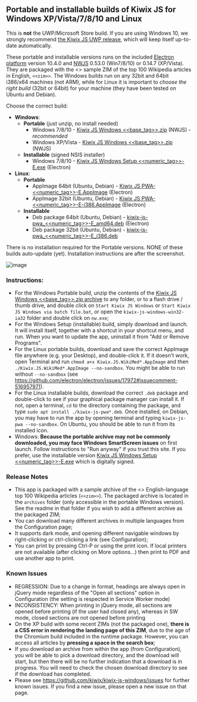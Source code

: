 ## Portable and installable builds of Kiwix JS for Windows XP/Vista/7/8/10 and Linux

This is **not** the UWP/Microsoft Store build. If you are using Windows 10, we strongly recommend [the Kiwix JS UWP release](https://kiwix.github.io/kiwix-js-windows/kiwix-js-uwp.html), which will keep itself up-to-date automatically.

These portable and installable versions runs on the included [Electron platform](https://www.electronjs.org/) version 10.4.0 and [NWJS](https://nwjs.io/) 0.53.0 (Win7/8/10) or 0.14.7 (XP/Vista). They are packaged with the <<date>> sample ZIM of the top 100 Wikipedia articles in English, `<<zim>>`. The Windows builds run on any 32bit and 64bit i386/x64 machines (not ARM), while for Linux it is important to *choose the right build* (32bit or 64bit) for your machine (they have been tested on Ubuntu and Debian).

Choose the correct build:
* **Windows**:
  - **Portable** (just unzip, no install needed)
    + Windows 7/8/10 - [Kiwix JS Windows <<base_tag>>.zip](https://github.com/kiwix/kiwix-js-windows/releases/download/v<<base_tag>>/Kiwix.JS.Windows.<<base_tag>>.zip) (NWJS) - _recommended_
    + Windows XP/Vista - [Kiwix JS Windows <<base_tag>>.zip](https://github.com/kiwix/kiwix-js-windows/releases/download/v<<base_tag>>/Kiwix.JS.Windows.<<base_tag>>.zip) (NWJS)
  - **Installable** (signed NSIS installer)
    + Windows 7/8/10 - [Kiwix JS Windows Setup <<numeric_tag>>-E.exe](https://github.com/kiwix/kiwix-js-windows/releases/download/v<<base_tag>>/Kiwix.JS.PWA.Setup.<<numeric_tag>>-E.exe) (Electron)
* **Linux**:
  - **Portable**
    + AppImage 64bit (Ubuntu, Debian) - [Kiwix JS PWA-<<numeric_tag>>-E.AppImage](https://github.com/kiwix/kiwix-js-windows/releases/download/v<<base_tag>>/Kiwix.JS.PWA-<<numeric_tag>>-E.AppImage) (Electron)
    + AppImage 32bit (Ubuntu, Debian) - [Kiwix JS PWA-<<numeric_tag>>-E-i386.AppImage](https://github.com/kiwix/kiwix-js-windows/releases/download/v<<base_tag>>/Kiwix.JS.PWA-<<numeric_tag>>-E-i386.AppImage) (Electron)
  - **Installable**
    + Deb package 64bit (Ubuntu, Debian) - [kiwix-js-pwa_<<numeric_tag>>-E_amd64.deb](https://github.com/kiwix/kiwix-js-windows/releases/download/v<<base_tag>>/kiwix-js-pwa_<<numeric_tag>>-E_amd64.deb) (Electron)
    + Deb package 32bit (Ubuntu, Debian) - [kiwix-js-pwa_<<numeric_tag>>-E_i386.deb](https://github.com/kiwix/kiwix-js-windows/releases/download/v<<base_tag>>-WikiMed/kiwix-js-pwa_<<numeric_tag>>-E_i386.deb)

There is no installation required for the Portable versions. NONE of these builds auto-update (yet). Installation instructions are after the screenshot.

![image](https://user-images.githubusercontent.com/4304337/117862247-5a96df00-b28a-11eb-93f5-6483e8c2a608.png)

### Instructions:

* For the Windows Portable build, unzip the contents of the [Kiwix JS Windows <<base_tag>>.zip archive](https://github.com/kiwix/kiwix-js-windows/releases/download/v<<base_tag>>/Kiwix.JS.Windows.<<base_tag>>.zip) to any folder, or to a flash drive / thumb drive, and double click on `Start Kiwix JS Windows` or `Start Kiwix JS Windows via batch file.bat`, or open the `kiwix-js-windows-win32-ia32` folder and double click on `nw.exe`;
* For the Windows Setup (installable) build, simply download and launch. It will install itself, together with a shortcut in your shortcut menu, and run. When you want to update the app, uninstall it from "Add or Remove Programs".
* For the Linux portable builds, download and save the correct AppImage file anywhere (e.g. your Desktop), and double-click it. If it doesn't work, open Terminal and run `chmod a+x Kiwix.JS.WikiMed*.AppImage` and then `./Kiwix.JS.WikiMed*.AppImage --no-sandbox`. You might be able to run without `--no-sandbox` (see https://github.com/electron/electron/issues/17972#issuecomment-516957971).
* For the Linux installable builds, download the correct `.deb` package and double-click to see if your graphical package manager can install it. If not, open a terminal, `cd` to the directory containing the package, and type `sudo apt install ./kiwix-js-pwa*.deb`. Once installed, on Debian, you may have to run the app by opening terminal and typing `kiwix-js-pwa --no-sandbox`. On Ubuntu, you should be able to run it from its installed icon.
* Windows: **Because the portable archive may not be commonly downloaded, you may face Windows SmartScreen issues** on first launch. Follow instructions to "Run anyway" if you trust this site. If you prefer, use the installable version [Kiwix JS Windows Setup <<numeric_tag>>-E.exe](https://github.com/kiwix/kiwix-js-windows/releases/download/v<<base_tag>>-WikiMed/Kiwix.JS.WikiMed.Setup.<<numeric_tag>>-E.exe) which is digitally signed.

### Release Notes

* This app is packaged with a sample atchive of the <<date>> English-language top 100 Wikipedia articles (`<<zim>>`). The packaged archive is located in the `archives` folder (only accessible in the portable Windows version). See the readme in that folder if you wish to add a different archive as the packaged ZIM;
* You can download many different archives in multiple languages from the Configuration page;
* It supports dark mode, and opening different navigable windows by right-clicking or ctrl-clicking a link (see Configuration);
* You can print by pressing Ctrl-P or using the print icon. If local printers are not available (after clicking on More options...) then print to PDF and use another app to print.

### Known Issues

* REGRESSION: Due to a change in format, headings are always open in jQuery mode regardless of the "Open all sections" option in Configuration (the setting is respected in Service Worker mode)
* INCONSISTENCY: When printing in jQuery mode, all sections are opened before printing (if the user had closed any), whereas in SW mode, closed sections are not opened before printing
* On the XP build with some recent ZIMs (not the packaged one), __there is a CSS error in rendering the landing page of this ZIM__, due to the age of the Chromium build included in the runtime package. However, you can access all articles by __pressing a space in the search box__;
* If you download an archive from within the app (from Configuration), you will be able to pick a download directory, and the download will start, but then there will be no further indication that a download is in progress. You will need to check the chosen download directory to see if the download has completed.
* Please see https://github.com/kiwix/kiwix-js-windows/issues for further known issues. If you find a new issue, please open a new issue on that page.
